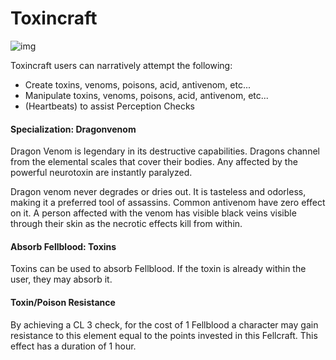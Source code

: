 # Toxincraft

![img](Toxincraft.png)

Toxincraft users can narratively attempt the following:

- Create toxins, venoms, poisons, acid, antivenom, etc...
- Manipulate toxins, venoms, poisons, acid, antivenom, etc...
- (Heartbeats) to assist Perception Checks

#### Specialization: Dragonvenom

Dragon Venom is legendary in its destructive capabilities. Dragons channel from the elemental scales that cover their bodies. Any affected by the powerful neurotoxin are instantly paralyzed.

Dragon venom never degrades or dries out. It is tasteless and odorless, making it a preferred tool of assassins. Common antivenom have zero effect on it. A person affected with the venom has visible black veins visible through their skin as the necrotic effects kill from within.

#### Absorb Fellblood: Toxins

Toxins can be used to absorb Fellblood. If the toxin is already within the user, they may absorb it.

#### Toxin/Poison Resistance

By achieving a CL 3 check, for the cost of 1 Fellblood a character may gain resistance to this element equal to the points invested in this Fellcraft. This effect has a duration of 1 hour.
